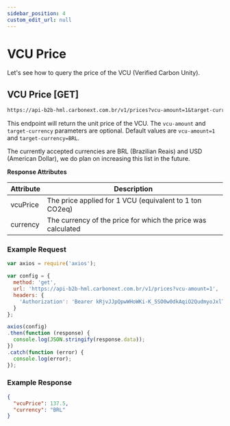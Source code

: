 ```yaml
---
sidebar_position: 4
custom_edit_url: null
---
```


# VCU Price

Let's see how to query the price of the VCU (Verified Carbon Unity).

## VCU Price [GET]

```md title="BASE URL"
https://api-b2b-hml.carbonext.com.br/v1/prices?vcu-amount=1&target-currency=BRL
```

This endpoint will return the unit price of the VCU. The `vcu-amount` and `target-currency` parameters are optional. Default values are `vcu-amount=1` and `target-currency=BRL`.
	
The currently accepted currencies are BRL (Brazilian Reais) and USD (American Dollar), we do plan on increasing this list in the future.

**Response Attributes**

| Attribute | Description                                                  |
| --------- | ------------------------------------------------------------ |
| vcuPrice  | The price applied for 1 VCU (equivalent to 1 ton CO2eq)      |
| currency  | The currency of the price for which the price was calculated |

### Example Request

```javascript
var axios = require('axios');

var config = {
  method: 'get',
  url: 'https://api-b2b-hml.carbonext.com.br/v1/prices?vcu-amount=1',
  headers: { 
    'Authorization': 'Bearer kRjvJJpQpwWHoWKi-K_5SO0w0dkAqiO2QudmyoJxlTI'
  }
};

axios(config)
.then(function (response) {
  console.log(JSON.stringify(response.data));
})
.catch(function (error) {
  console.log(error);
});
```

### Example Response

```json
{
  "vcuPrice": 137.5,
  "currency": "BRL"
}
```
